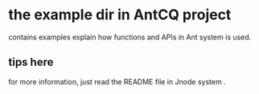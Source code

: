 the example dir in AntCQ project
==

contains examples explain how functions and APIs in Ant system is used. 

tips here 
---

for more information, just read the README file in Jnode system .